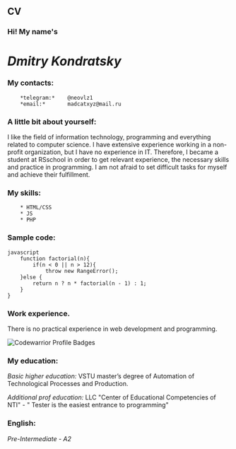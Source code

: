 
## **CV**

### **Hi! My name's** 
#  *Dmitry Kondratsky*

### **My contacts:** 
        *telegram:*    @neovlz1 
        *email:*       madcatxyz@mail.ru

### **A little bit about yourself:**
I like the field of information technology, programming and everything related to computer science. I have extensive experience working in a non-profit organization, but I have no experience in IT. Therefore, I became a student at RSschool in order to get relevant experience, the necessary skills and practice in programming. I am not afraid to set difficult tasks for myself and achieve their fulfillment.

### **My skills:** 
        * HTML/CSS  
	    * JS
	    * PHP 

### **Sample code:**

    javascript
        function factorial(n){
            if(n < 0 || n > 12){
                throw new RangeError();
        }else {
            return n ? n * factorial(n - 1) : 1;
        }
    }   

### **Work experience.**
There is no practical experience in web development and programming.

![Codewarrior Profile Badges](https://www.codewars.com/users/dkondr/badges/small)

### **My education:**
*Basic higher education:* VSTU master’s degree of Automation of Technological Processes and Production.

*Additional prof education:* LLC "Center of Educational Competencies of NTI" - " Tester is the easiest entrance to programming"

### **English:** 
*Pre-Intermediate - A2*